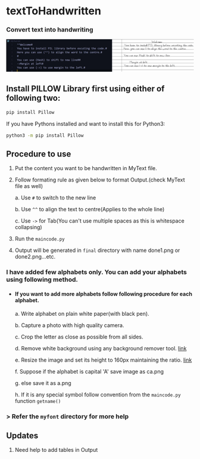 # textToHandwritten

### Convert text into handwriting 

![](textToWord.jpg)

## Install PILLOW Library first using either of following two:

```bash
pip install Pillow
```
If you have Pythons installed and want to install this for Python3:
```bash
python3 -m pip install Pillow
```

## Procedure to use 
1. Put the content you want to be handwritten in MyText file.

2. Follow formating  rule as given below to format Output.(check MyText file as well)

    a. Use `#` to switch to the new line
    
    b. Use `^^` to align the text to centre(Applies to the whole line)
    
    c. Use `->` for Tab(You can't use multiple spaces as this is whitespace collapsing)

3. Run the `maincode.py`

4. Output will be generated in `final` directory with name done1.png or done2.png...etc.

### I have added few alphabets only. You can add your alphabets using following method.

* ####  If you want to add more alphabets follow following procedure for each alphabet.

   a. Write alphabet on plain white paper(with black pen). 
   
   b. Capture a photo with high quality camera.

   c. Crop the letter as close as possible from all sides.

   d. Remove white background using any background remover tool. [link](https://onlinepngtools.com/create-transparent-png)

   e. Resize the image and set its height to 160px maintaining the ratio. [link](https://play.google.com/store/apps/details?id=com.vinson.shrinker&hl=en_IN&gl=US)

   f. Suppose if the alphabet is capital 'A' save image as ca.png 

   g. else save it as a.png

   h. If it is any special symbol follow convention from the `maincode.py` function `getname()`

        
### > Refer the `myfont` directory for more help

## Updates

1. Need help to add tables in Output
